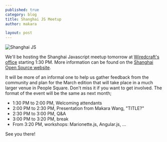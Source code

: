 ```yaml
---
published: true
category: blog
title: Shanghai JS Meetup
author: makara

layout: post
---
```


![Shanghai JS](http://farm9.staticflickr.com/8112/8497478078_2e54043f29.jpg)

We'll be hosting the Shanghai Javascript meetup tomorrow at [Wiredcraft's office](http://goo.gl/maps/lNb1Q) starting 1:30 PM. More information can be found on the [Shanghai Open Source website](http://shanghaios.org).

It will be more of an informal one to help us gather feedback from the community and plan for the March edition that will take place in a much larger venue in People Square. Don't miss it if you want to get involved. The format of the event will be the same as next month;

* 1:30 PM to 2:00 PM, Welcoming attendants
* 2:00 PM to 2:30 PM, Presentation from Makara Wang, "TITLE?"
* 2:30 PM to 3:00 PM, Q&A
* 3:00 PM to 3:20 PM, break
* From 3:20 PM, workshops: Marionette.js, Angular.js, ...

See you there!
